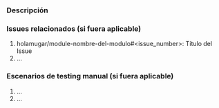 <!---
    Gracias por tu contribución al MugAr.
    Para facilitar el proceso de este pull request recomendamos que agregues la siguiente información: 
     - Descripción del pull request,
     - Issue(s) relacionados a los cambios de código propuestos,
     - Si fuera aplicable, enumerar pasos de test manual para validar la funcionalidad
-->

### Descripción
<!---
    Descripción de los cambios de código propuestos en el PR.
    Agregar info de que cambió y por qué se es necesario el cambio.
-->

### Issues relacionados (si fuera aplicable)
<!---
    Si aplica, agregar lista de issues relacionados.
-->
1. holamugar/module-nombre-del-modulo#<issue_number>: Título del Issue
2. ...

### Escenarios de testing manual (si fuera aplicable)
<!---
    Agregar una lista de pasos bien definidos para validar el correcto funcionamiento del cambio de código propuesto.
-->
1. ...
2. ...
